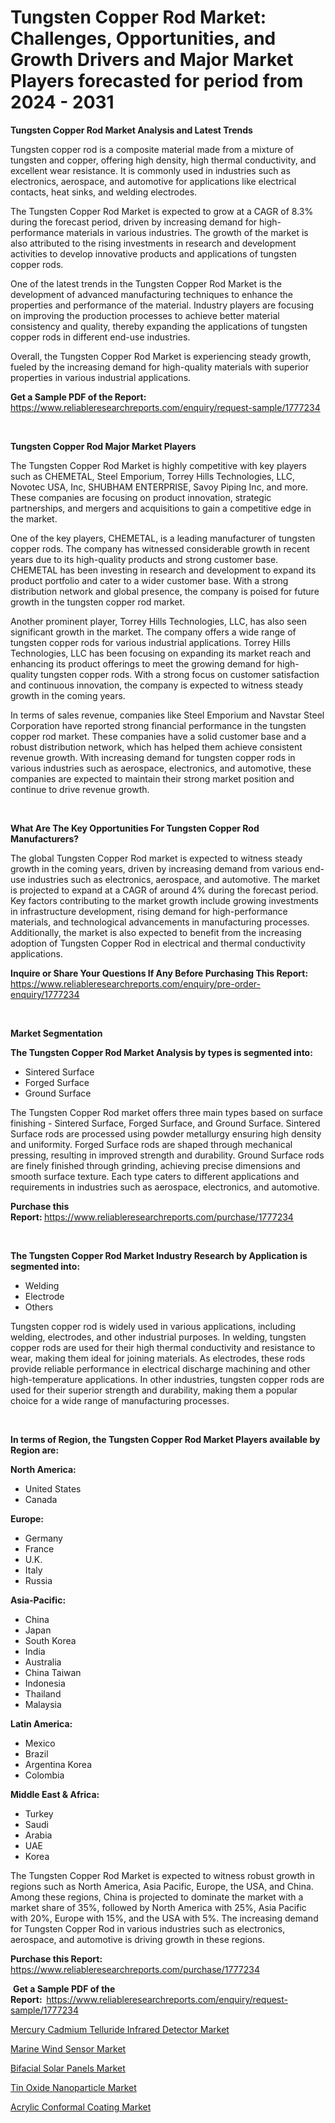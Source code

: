 <p><h1>Tungsten Copper Rod Market: Challenges, Opportunities, and Growth Drivers and Major Market Players forecasted for period from 2024 - 2031</h1></p><p><strong>Tungsten Copper Rod Market Analysis and Latest Trends</strong></p>
<p><p>Tungsten copper rod is a composite material made from a mixture of tungsten and copper, offering high density, high thermal conductivity, and excellent wear resistance. It is commonly used in industries such as electronics, aerospace, and automotive for applications like electrical contacts, heat sinks, and welding electrodes.</p><p>The Tungsten Copper Rod Market is expected to grow at a CAGR of 8.3% during the forecast period, driven by increasing demand for high-performance materials in various industries. The growth of the market is also attributed to the rising investments in research and development activities to develop innovative products and applications of tungsten copper rods.</p><p>One of the latest trends in the Tungsten Copper Rod Market is the development of advanced manufacturing techniques to enhance the properties and performance of the material. Industry players are focusing on improving the production processes to achieve better material consistency and quality, thereby expanding the applications of tungsten copper rods in different end-use industries.</p><p>Overall, the Tungsten Copper Rod Market is experiencing steady growth, fueled by the increasing demand for high-quality materials with superior properties in various industrial applications.</p></p>
<p><strong>Get a Sample PDF of the Report:&nbsp;</strong> <a href="https://www.reliableresearchreports.com/enquiry/request-sample/1777234">https://www.reliableresearchreports.com/enquiry/request-sample/1777234</a></p>
<p>&nbsp;</p>
<p><strong>Tungsten Copper Rod Major Market Players</strong></p>
<p><p>The Tungsten Copper Rod Market is highly competitive with key players such as CHEMETAL, Steel Emporium, Torrey Hills Technologies, LLC, Novotec USA, Inc, SHUBHAM ENTERPRISE, Savoy Piping Inc, and more. These companies are focusing on product innovation, strategic partnerships, and mergers and acquisitions to gain a competitive edge in the market.</p><p>One of the key players, CHEMETAL, is a leading manufacturer of tungsten copper rods. The company has witnessed considerable growth in recent years due to its high-quality products and strong customer base. CHEMETAL has been investing in research and development to expand its product portfolio and cater to a wider customer base. With a strong distribution network and global presence, the company is poised for future growth in the tungsten copper rod market.</p><p>Another prominent player, Torrey Hills Technologies, LLC, has also seen significant growth in the market. The company offers a wide range of tungsten copper rods for various industrial applications. Torrey Hills Technologies, LLC has been focusing on expanding its market reach and enhancing its product offerings to meet the growing demand for high-quality tungsten copper rods. With a strong focus on customer satisfaction and continuous innovation, the company is expected to witness steady growth in the coming years.</p><p>In terms of sales revenue, companies like Steel Emporium and Navstar Steel Corporation have reported strong financial performance in the tungsten copper rod market. These companies have a solid customer base and a robust distribution network, which has helped them achieve consistent revenue growth. With increasing demand for tungsten copper rods in various industries such as aerospace, electronics, and automotive, these companies are expected to maintain their strong market position and continue to drive revenue growth.</p></p>
<p>&nbsp;</p>
<p><strong>What Are The Key Opportunities For Tungsten Copper Rod Manufacturers?</strong></p>
<p><p>The global Tungsten Copper Rod market is expected to witness steady growth in the coming years, driven by increasing demand from various end-use industries such as electronics, aerospace, and automotive. The market is projected to expand at a CAGR of around 4% during the forecast period. Key factors contributing to the market growth include growing investments in infrastructure development, rising demand for high-performance materials, and technological advancements in manufacturing processes. Additionally, the market is also expected to benefit from the increasing adoption of Tungsten Copper Rod in electrical and thermal conductivity applications.</p></p>
<p><strong>Inquire or Share Your Questions If Any Before Purchasing This Report:</strong> <a href="https://www.reliableresearchreports.com/enquiry/pre-order-enquiry/1777234">https://www.reliableresearchreports.com/enquiry/pre-order-enquiry/1777234</a></p>
<p>&nbsp;</p>
<p><strong>Market Segmentation</strong></p>
<p><strong>The Tungsten Copper Rod Market Analysis by types is segmented into:</strong></p>
<p><ul><li>Sintered Surface</li><li>Forged Surface</li><li>Ground Surface</li></ul></p>
<p><p>The Tungsten Copper Rod market offers three main types based on surface finishing - Sintered Surface, Forged Surface, and Ground Surface. Sintered Surface rods are processed using powder metallurgy ensuring high density and uniformity. Forged Surface rods are shaped through mechanical pressing, resulting in improved strength and durability. Ground Surface rods are finely finished through grinding, achieving precise dimensions and smooth surface texture. Each type caters to different applications and requirements in industries such as aerospace, electronics, and automotive.</p></p>
<p><strong>Purchase this Report:&nbsp;</strong><a href="https://www.reliableresearchreports.com/purchase/1777234">https://www.reliableresearchreports.com/purchase/1777234</a></p>
<p>&nbsp;</p>
<p><strong>The Tungsten Copper Rod Market Industry Research by Application is segmented into:</strong></p>
<p><ul><li>Welding</li><li>Electrode</li><li>Others</li></ul></p>
<p><p>Tungsten copper rod is widely used in various applications, including welding, electrodes, and other industrial purposes. In welding, tungsten copper rods are used for their high thermal conductivity and resistance to wear, making them ideal for joining materials. As electrodes, these rods provide reliable performance in electrical discharge machining and other high-temperature applications. In other industries, tungsten copper rods are used for their superior strength and durability, making them a popular choice for a wide range of manufacturing processes.</p></p>
<p>&nbsp;</p>
<p><strong>In terms of Region, the Tungsten Copper Rod Market Players available by Region are:</strong></p>
<p>
    <p> <strong> North America: </strong>
        <ul>
            <li>United States</li>
            <li>Canada</li>
        </ul>
        </p> 
    <p> <strong> Europe: </strong>
        <ul>
            <li>Germany</li>
            <li>France</li>
            <li>U.K.</li>
            <li>Italy</li>
            <li>Russia</li>
        </ul>
        </p> 
    <p> <strong> Asia-Pacific: </strong>
        <ul>
            <li>China</li>
            <li>Japan</li>
            <li>South Korea</li>
            <li>India</li>
            <li>Australia</li>
            <li>China Taiwan</li>
            <li>Indonesia</li>
            <li>Thailand</li>
            <li>Malaysia</li>
        </ul>
        </p> 
    <p> <strong> Latin America: </strong>
        <ul>
            <li>Mexico</li>
            <li>Brazil</li>
            <li>Argentina Korea</li>
            <li>Colombia</li>
        </ul>
        </p> 
    <p> <strong> Middle East & Africa: </strong>
        <ul>
            <li>Turkey</li>
            <li>Saudi</li>
            <li>Arabia</li>
            <li>UAE</li>
            <li>Korea</li>
        </ul>
    </p>
    </p>
<p><p>The Tungsten Copper Rod Market is expected to witness robust growth in regions such as North America, Asia Pacific, Europe, the USA, and China. Among these regions, China is projected to dominate the market with a market share of 35%, followed by North America with 25%, Asia Pacific with 20%, Europe with 15%, and the USA with 5%. The increasing demand for Tungsten Copper Rod in various industries such as electronics, aerospace, and automotive is driving growth in these regions.</p></p>
<p><strong>Purchase this Report: </strong><a href="https://www.reliableresearchreports.com/purchase/1777234">https://www.reliableresearchreports.com/purchase/1777234</a></p>
<p>&nbsp;<strong>Get a Sample PDF of the Report:&nbsp;&nbsp;</strong><a href="https://www.reliableresearchreports.com/enquiry/request-sample/1777234">https://www.reliableresearchreports.com/enquiry/request-sample/1777234</a></p>
<p><strong></strong></p>
<p><p><a href="https://view.publitas.com/reportprime-1/insights-into-mercury-cadmium-telluride-infrared-detector-market-size-analysing-market-share-trends-and-growth-from-2023-to-2030/">Mercury Cadmium Telluride Infrared Detector Market</a></p><p><a href="https://issuu.com/reportprime-2/docs/marine-wind-sensor-market-size-2030.pptx">Marine Wind Sensor Market</a></p><p><a href="https://gratis-rainforest-2ca.notion.site/Bifacial-Solar-Panels-Market-Size-Share-Trends-Analysis-Report-By-Material-By-Type-By-End-user--8adfaffdb3184707b2b7100a2ef035d5">Bifacial Solar Panels Market</a></p><p><a href="https://github.com/zjyglelu/Market-Research-Report-List-1/blob/main/tin-oxide-nanoparticle-market.md">Tin Oxide Nanoparticle Market</a></p><p><a href="https://github.com/mbisetmhermsr/Market-Research-Report-List-1/blob/main/acrylic-conformal-coating-market.md">Acrylic Conformal Coating Market</a></p></p>